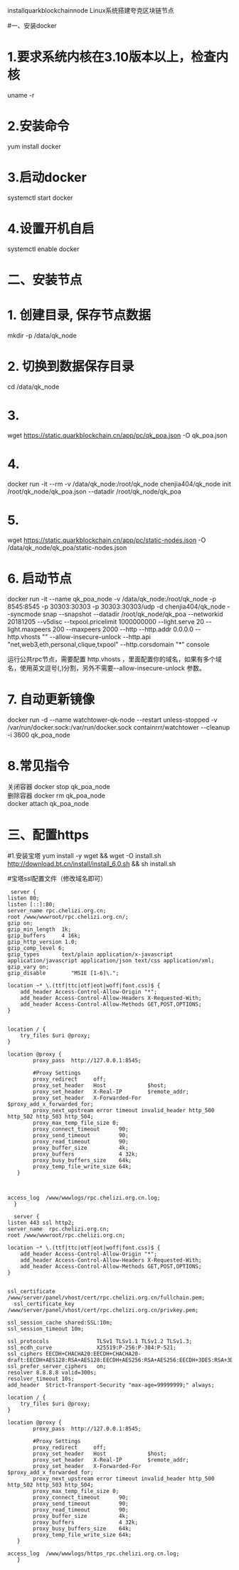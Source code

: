 installquarkblockchainnode
Linux系统搭建夸克区块链节点


#一、安装docker
# 1.要求系统内核在3.10版本以上，检查内核
 uname -r
# 2.安装命令
  yum install docker
# 3.启动docker
   systemctl start docker
# 4.设置开机自启
  systemctl enable docker

# 二、安装节点

# 1. 创建目录, 保存节点数据
mkdir -p /data/qk_node

# 2. 切换到数据保存目录
cd /data/qk_node

# 3. 
wget https://static.quarkblockchain.cn/app/pc/qk_poa.json -O qk_poa.json

# 4. 
docker run -it --rm -v /data/qk_node:/root/qk_node  chenjia404/qk_node init /root/qk_node/qk_poa.json --datadir /root/qk_node/qk_poa 

# 5.
wget https://static.quarkblockchain.cn/app/pc/static-nodes.json -O /data/qk_node/qk_poa/static-nodes.json

# 6. 启动节点
docker run -it --name qk_poa_node -v /data/qk_node:/root/qk_node -p 8545:8545 -p 30303:30303 -p 30303:30303/udp -d chenjia404/qk_node --syncmode snap --snapshot --datadir /root/qk_node/qk_poa --networkid 20181205 --v5disc --txpool.pricelimit 1000000000 --light.serve 20 --light.maxpeers 200 --maxpeers 2000 --http --http.addr 0.0.0.0 --http.vhosts "" --allow-insecure-unlock  --http.api "net,web3,eth,personal,clique,txpool" --http.corsdomain "*" console

运行公共rpc节点，需要配置 http.vhosts ，里面配置你的域名，如果有多个域名，使用英文逗号(,)分割，另外不需要--allow-insecure-unlock 参数。

# 7. 自动更新镜像
docker run -d --name watchtower-qk-node --restart unless-stopped -v /var/run/docker.sock:/var/run/docker.sock containrrr/watchtower --cleanup -i 3600  qk_poa_node


# 8.常见指令
关闭容器
docker stop qk_poa_node    
删除容器
docker rm  qk_poa_node  
docker attach qk_poa_node  
# 三、配置https
#1.安装宝塔
yum install -y wget && wget -O install.sh http://download.bt.cn/install/install_6.0.sh && sh install.sh





#宝塔ssl配置文件（修改域名即可）





     server {
	listen 80;
	listen [::]:80;
	server_name rpc.chelizi.org.cn;
	root /www/wwwroot/rpc.chelizi.org.cn/;
	gzip on;
	gzip_min_length  1k;
	gzip_buffers     4 16k;
	gzip_http_version 1.0;
	gzip_comp_level 6;
	gzip_types       text/plain application/x-javascript application/javascript application/json text/css application/xml;
	gzip_vary on;
	gzip_disable        "MSIE [1-6]\.";

	location ~* \.(ttf|ttc|otf|eot|woff|font.css)$ {
		add_header Access-Control-Allow-Origin "*";
		add_header Access-Control-Allow-Headers X-Requested-With;
		add_header Access-Control-Allow-Methods GET,POST,OPTIONS;
	}
		
	
	location / {
		try_files $uri @proxy;
	}
	
	location @proxy { 
			proxy_pass  http://127.0.0.1:8545;
	 
			#Proxy Settings
			proxy_redirect     off;
			proxy_set_header   Host             $host;
			proxy_set_header   X-Real-IP        $remote_addr;
			proxy_set_header   X-Forwarded-For  $proxy_add_x_forwarded_for;
			proxy_next_upstream error timeout invalid_header http_500 http_502 http_503 http_504;
			proxy_max_temp_file_size 0;
			proxy_connect_timeout      90;
			proxy_send_timeout         90;
			proxy_read_timeout         90;
			proxy_buffer_size          4k;
			proxy_buffers              4 32k;
			proxy_busy_buffers_size    64k;
			proxy_temp_file_write_size 64k;
	   }



	access_log  /www/wwwlogs/rpc.chelizi.org.cn.log;
      }

      server {
	listen 443 ssl http2;
	server_name  rpc.chelizi.org.cn;
	root /www/wwwroot/rpc.chelizi.org.cn;
    
	location ~* \.(ttf|ttc|otf|eot|woff|font.css)$ {
		add_header Access-Control-Allow-Origin "*";
		add_header Access-Control-Allow-Headers X-Requested-With;
		add_header Access-Control-Allow-Methods GET,POST,OPTIONS;
	}
	

	ssl_certificate    /www/server/panel/vhost/cert/rpc.chelizi.org.cn/fullchain.pem;
      ssl_certificate_key    /www/server/panel/vhost/cert/rpc.chelizi.org.cn/privkey.pem;
	
	ssl_session_cache shared:SSL:10m;
	ssl_session_timeout 10m;
	
	ssl_protocols               TLSv1 TLSv1.1 TLSv1.2 TLSv1.3;
	ssl_ecdh_curve              X25519:P-256:P-384:P-521;
	ssl_ciphers EECDH+CHACHA20:EECDH+CHACHA20-draft:EECDH+AES128:RSA+AES128:EECDH+AES256:RSA+AES256:EECDH+3DES:RSA+3DES:!MD5;
	ssl_prefer_server_ciphers   on;
	resolver 8.8.8.8 valid=300s;
	resolver_timeout 10s;
	add_header  Strict-Transport-Security "max-age=99999999;" always;
	
	location / {
		try_files $uri @proxy;
	}
	
	location @proxy { 
			proxy_pass  http://127.0.0.1:8545;
	 
			#Proxy Settings
			proxy_redirect     off;
			proxy_set_header   Host             $host;
			proxy_set_header   X-Real-IP        $remote_addr;
			proxy_set_header   X-Forwarded-For  $proxy_add_x_forwarded_for;
			proxy_next_upstream error timeout invalid_header http_500 http_502 http_503 http_504;
			proxy_max_temp_file_size 0;
			proxy_connect_timeout      90;
			proxy_send_timeout         90;
			proxy_read_timeout         90;
			proxy_buffer_size          4k;
			proxy_buffers              4 32k;
			proxy_busy_buffers_size    64k;
			proxy_temp_file_write_size 64k;
	   }

	access_log  /www/wwwlogs/https_rpc.chelizi.org.cn.log;
       }


